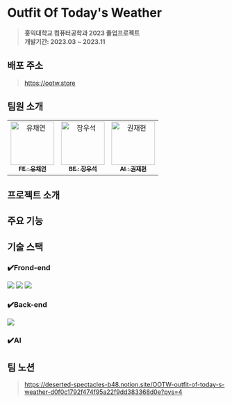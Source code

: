 # Outfit Of Today's Weather
> **홍익대학교 컴퓨터공학과 2023 졸업프로젝트** <br/> **개발기간: 2023.03 ~ 2023.11**

## 배포 주소
> https://ootw.store

## 팀원 소개 
<table>
  <tbody>
    <tr>
      <td align="center"><a href="https://github.com/uchaen"><img src="https://avatars.githubusercontent.com/u/67726427?s=70&v=4" width="100px;" alt="유채연"/><br /><sub><b>FE : 유채연</b></sub></a><br /></td>
      <td align="center"><a href="https://github.com/morenow98"><img src="https://avatars.githubusercontent.com/u/112200350?s=70&v=4" width="100px;" alt="장우석"/><br /><sub><b>BE : 장우석</b></sub></a><br /></td>
      <td align="center"><a href="https://github.com/baebaebuae"><img src="https://avatars.githubusercontent.com/u/88283405?s=70&v=4" width="100px;" alt="권재현"/><br /><sub><b>AI : 권재현</b></sub></a><br /></td>
    </tr>
  </tbody>
</table>

## 프로젝트 소개

## 주요 기능 

## 기술 스택
### ✔️Frond-end
<img src="https://img.shields.io/badge/React-61DAFB?style=for-the-badge&logo=React&logoColor=black">
<img src="https://img.shields.io/badge/Typescript-3178C6?style=flat-for-the-badge&logo=Typescript&logoColor=white"/>
<img src="https://img.shields.io/badge/JavaScript-F7DF1E?style=flat-for-the-badge&logo=javascript&logoColor=black"/>

### ✔️Back-end
<img src="https://img.shields.io/badge/Spring-6DB33F?style=for-the-badge&logo=Spring&logoColor=green">

### ✔️AI

## 팀 노션
> https://deserted-spectacles-b48.notion.site/OOTW-outfit-of-today-s-weather-d0f0c1792f474f95a22f9dd383368d0e?pvs=4
